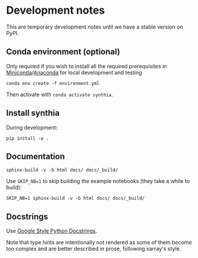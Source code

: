 # Development notes

This are temporary development notes until we have a stable version on PyPI.


## Conda environment (optional)

Only required if you wish to install all the required prerequisites in [Miniconda](https://docs.conda.io/en/latest/miniconda.html)/[Anaconda](https://www.anaconda.com/) for local development and testing

```
conda env create -f environment.yml
```

Then activate with `conda activate synthia`.


## Install synthia

During development:

```
pip install -e .
```


## Documentation

```
sphinx-build -v -b html docs/ docs/_build/
```

Use `SKIP_NB=1` to skip building the example notebooks (they take a while to build):
```
SKIP_NB=1 sphinx-build -v -b html docs/ docs/_build/
```

## Docstrings

Use [Google Style Python Docstrings](https://sphinxcontrib-napoleon.readthedocs.io/en/latest/index.html#google-vs-numpy).

Note that type hints are intentionally not rendered as some of them become too complex and are better described in prose, following xarray's style.
